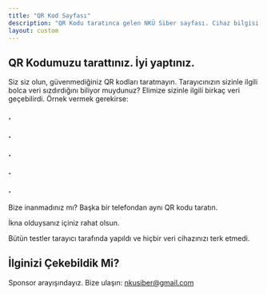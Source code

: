 ```yaml
---
title: "QR Kod Sayfası"
description: "QR Kodu taratınca gelen NKÜ Siber sayfası. Cihaz bilgisi içerir."
layout: custom
---
```


## QR Kodumuzu tarattınız. İyi yaptınız.
Siz siz olun, güvenmediğiniz QR kodları taratmayın.
Tarayıcınızın sizinle ilgili bolca veri sızdırdığını biliyor muydunuz?
Elimize sizinle ilgili birkaç veri geçebilirdi.
Örnek vermek gerekirse:

<big>
<b>
<p id="p1">.</p>
<p id="p2">.</p>
<p id="p3">.</p>
<p id="p4">.</p>
<p id="p5">.</p>
</b>
</big>

Bize inanmadınız mı? Başka bir telefondan aynı QR kodu taratın.

İkna olduysanız içiniz rahat olsun.

Bütün testler tarayıcı tarafında yapıldı ve hiçbir veri cihazınızı terk etmedi.

<script type="module">
  console.log("test1");
  import BrowserDetector from 'https://cdn.jsdelivr.net/npm/browser-dtector/dist/browser-dtector.js';

  const detector = new BrowserDetector(window.navigator.userAgent);
  const ua = detector.parseUserAgent();
  console.log(ua);

  if (ua.isAndroid)
    var mobilcihaz = "Android Grup";
  else if (ua.isWebkit)
    var mobilcihaz = "iPhone";
  else
    var mobilcihaz = "Emin olamadık...";

  if (ua.platform.match(/iphone/i)
    var mobilos = "iOS";
  else
    var mobilos = ua.platform;

document.getElementById("p1").innerHTML = "Tarayıcı: " + ua.name;
document.getElementById("p2").innerHTML = "Telefon Tipi: " + mobilcihaz;
document.getElementById("p3").innerHTML = "İşletim Sistemi: " + mobilos;
document.getElementById("p4").innerHTML = "Saat Dilimi: " + Intl.DateTimeFormat().resolvedOptions().timeZone;
document.getElementById("p5").innerHTML = "Diller: " + navigator.languages;
</script>



## İlginizi Çekebildik Mi?
Sponsor arayışındayız.
Bize ulaşın: nkusiber@gmail.com

